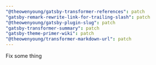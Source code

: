 ```yaml
---
"@theowenyoung/gatsby-transformer-references": patch
"gatsby-remark-rewrite-link-for-trailing-slash": patch
"@theowenyoung/gatsby-plugin-slug": patch
"gatsby-transformer-summary": patch
"gatsby-theme-primer-wiki": patch
"@theowenyoung/transformer-markdown-url": patch
---
```


Fix some thing
